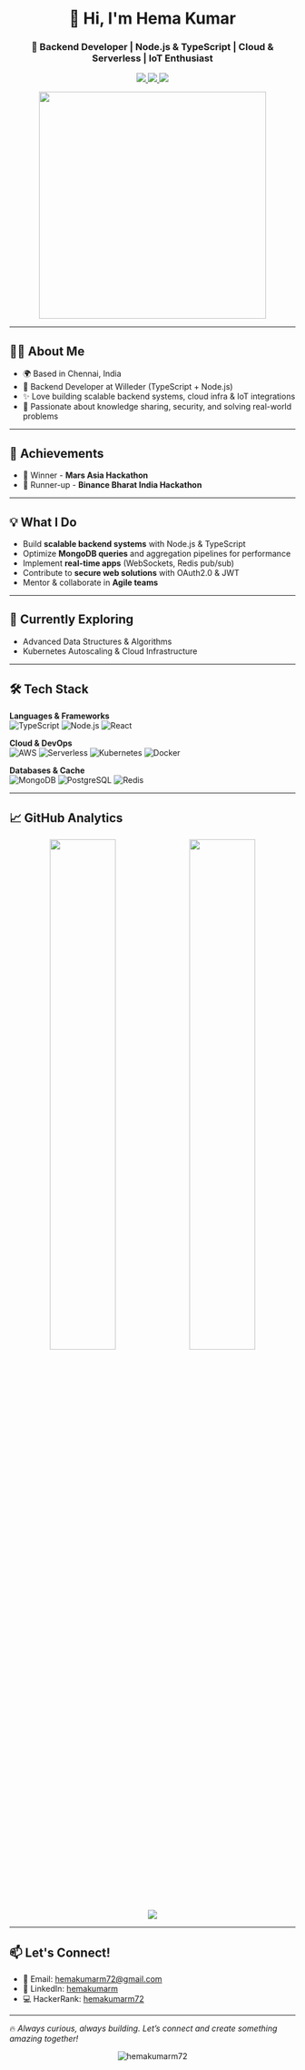 <h1 align="center">👋 Hi, I'm Hema Kumar</h1>
<h3 align="center">🚀 Backend Developer | Node.js & TypeScript | Cloud & Serverless | IoT Enthusiast</h3>

<p align="center">
  <a href="https://linkedin.com/in/hemakumarm">
    <img src="https://img.shields.io/badge/LinkedIn-0077B5?style=for-the-badge&logo=linkedin&logoColor=white">
  </a>
  <a href="https://twitter.com/hemakumarm72">
    <img src="https://img.shields.io/badge/Twitter-1DA1F2?style=for-the-badge&logo=twitter&logoColor=white">
  </a>
  <a href="https://drive.google.com/your-new-resume-link">
    <img src="https://img.shields.io/badge/Resume-4285F4?style=for-the-badge&logo=google-drive&logoColor=white">
  </a>
</p>

<div align="center">
  <img src="https://cdn.dribbble.com/users/1162077/screenshots/3848914/programmer.gif" width="400">
</div>

---

## 👨‍💻 About Me
- 🌍 Based in Chennai, India  
- 💼 Backend Developer at Willeder (TypeScript + Node.js)  
- ✨ Love building scalable backend systems, cloud infra & IoT integrations  
- 📝 Passionate about knowledge sharing, security, and solving real-world problems  

---

## 🏅 Achievements
- 🥇 Winner - **Mars Asia Hackathon**  
- 🥈 Runner-up - **Binance Bharat India Hackathon**  

---

## 💡 What I Do
- Build **scalable backend systems** with Node.js & TypeScript  
- Optimize **MongoDB queries** and aggregation pipelines for performance  
- Implement **real-time apps** (WebSockets, Redis pub/sub)  
- Contribute to **secure web solutions** with OAuth2.0 & JWT  
- Mentor & collaborate in **Agile teams**  

---

## 🌱 Currently Exploring
- Advanced Data Structures & Algorithms  
- Kubernetes Autoscaling & Cloud Infrastructure  

---

## 🛠 Tech Stack

**Languages & Frameworks**  
![TypeScript](https://img.shields.io/badge/TypeScript-3178C6?style=for-the-badge&logo=typescript&logoColor=white)
![Node.js](https://img.shields.io/badge/Node.js-339933?style=for-the-badge&logo=nodedotjs&logoColor=white)
![React](https://img.shields.io/badge/React-20232A?style=for-the-badge&logo=react&logoColor=61DAFB)

**Cloud & DevOps**  
![AWS](https://img.shields.io/badge/AWS-232F3E?style=for-the-badge&logo=amazon-aws&logoColor=white)
![Serverless](https://img.shields.io/badge/Serverless-FD5750?style=for-the-badge&logo=serverless&logoColor=white)
![Kubernetes](https://img.shields.io/badge/Kubernetes-326CE5?style=for-the-badge&logo=kubernetes&logoColor=white)
![Docker](https://img.shields.io/badge/Docker-2496ED?style=for-the-badge&logo=docker&logoColor=white)

**Databases & Cache**  
![MongoDB](https://img.shields.io/badge/MongoDB-47A248?style=for-the-badge&logo=mongodb&logoColor=white)
![PostgreSQL](https://img.shields.io/badge/PostgreSQL-4169E1?style=for-the-badge&logo=postgresql&logoColor=white)
![Redis](https://img.shields.io/badge/Redis-DC382D?style=for-the-badge&logo=redis&logoColor=white)

---

## 📈 GitHub Analytics
<p align="center">
  <img src="https://github-readme-stats.vercel.app/api?username=hemakumarm72&show_icons=true&theme=radical" width="48%">
  <img src="https://github-readme-streak-stats.herokuapp.com/?user=hemakumarm72&theme=radical" width="48%">
</p>

<p align="center">
  <img src="https://github-readme-stats.vercel.app/api/top-langs/?username=hemakumarm72&layout=compact&theme=radical">
</p>

---

## 📫 Let's Connect!
- 💌 Email: [hemakumarm72@gmail.com](mailto:hemakumarm72@gmail.com)  
- 💼 LinkedIn: [hemakumarm](https://linkedin.com/in/hemakumarm)  
- 💻 HackerRank: [hemakumarm72](https://www.hackerrank.com/hemakumarm72)  

---

🔥 *Always curious, always building. Let’s connect and create something amazing together!*  

<p align="center">
  <img src="https://komarev.com/ghpvc/?username=hemakumarm72&label=Profile%20Views&color=0e75b6&style=flat" alt="hemakumarm72" />
</p>
